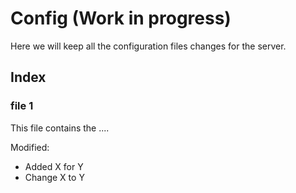 # Config (Work in progress)

Here we will keep all the configuration files changes for the server.

## Index

### file 1

This file contains the ....

Modified:
* Added X for Y
* Change X to Y
